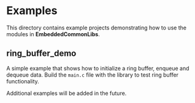 # Examples

This directory contains example projects demonstrating how to use the modules in **EmbeddedCommonLibs**.

## ring_buffer_demo

A simple example that shows how to initialize a ring buffer, enqueue and dequeue data. Build the `main.c` file with the library to test ring buffer functionality.

Additional examples will be added in the future.
